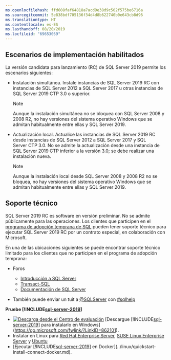 ```yaml
---
ms.openlocfilehash: ffd608faf64818a7acd9e38d9c502f575be6716a
ms.sourcegitcommit: 5e838bdf705136f34d4d8b622740b0e643cb8d96
ms.translationtype: HT
ms.contentlocale: es-ES
ms.lasthandoff: 08/20/2019
ms.locfileid: "69653059"
---
```

## <a name="enabled-deployment-scenarios"></a>Escenarios de implementación habilitados

La versión candidata para lanzamiento (RC) de SQL Server 2019 permite los escenarios siguientes:

- Instalación simultánea. Instale instancias de SQL Server 2019 RC con instancias de SQL Server 2012 a SQL Server 2017 u otras instancias de SQL Server 2019 CTP 3.0 o superior.
   >[!NOTE]
   >Aunque la instalación simultánea no se bloquea con SQL Server 2008 y 2008 R2, no hay versiones del sistema operativo Windows que se admitan habitualmente entre ellas y SQL Server 2019.
- Actualización local. Actualice las instancias de SQL Server 2019 RC desde instancias de SQL Server 2012 a SQL Server 2017 y SQL Server CTP 3.0. No se admite la actualización desde una instancia de SQL Server 2019 CTP inferior a la versión 3.0; se debe realizar una instalación nueva.
   >[!NOTE]
   >Aunque la instalación local desde SQL Server 2008 y 2008 R2 no se bloquea, no hay versiones del sistema operativo Windows que se admitan habitualmente entre ellas y SQL Server 2019.

## <a name="support"></a>Soporte técnico

SQL Server 2019 RC es software en versión preliminar. No se admite públicamente para las operaciones. Los clientes que participen en el [programa de adopción temprana de SQL](http://aka.ms/sqleap) pueden tener soporte técnico para ejecutar SQL Server 2019 RC por un contrato especial, en colaboración con Microsoft.

En una de las ubicaciones siguientes se puede encontrar soporte técnico limitado para los clientes que no participen en el programa de adopción temprana:

- Foros
  - [Introducción a SQL Server](https://social.msdn.microsoft.com/Forums/sqlserver/en-US/home?forum=sqlgetstarted)
  - [Transact-SQL](https://social.msdn.microsoft.com/Forums/sqlserver/en-US/home?forum=transactsql)
  - [Documentación de SQL Server](https://social.msdn.microsoft.com/Forums/sqlserver/en-US/home?forum=sqldocumentation)

- También puede enviar un tuit a [@SQLServer](https://twitter.com/SQLServer) con [#sqlhelp](https://twitter.com/search?q=%23sqlhelp)

**Pruebe [!INCLUDE[sql-server-2019](../includes/sssqlv15-md.md)]**

- [![Descarga desde el Centro de evaluación](../includes/media/download2.png)](https://go.microsoft.com/fwlink/?LinkID=862101) [Descargue [!INCLUDE[sql-server-2019](../includes/sssqlv15-md.md)] para instalarlo en Windows](https://go.microsoft.com/fwlink/?LinkID=862101).
- Instalar en Linux para [Red Hat Enterprise Server](../linux/quickstart-install-connect-red-hat.md), [SUSE Linux Enterprise Server](../linux/quickstart-install-connect-suse.md) y [Ubuntu](../linux/quickstart-install-connect-ubuntu.md)
- [Ejecutar [!INCLUDE[sql-server-2019](../includes/sssqlv15-md.md)] en Docker](../linux/quickstart-install-connect-docker.md).